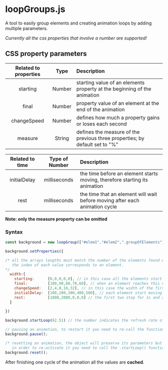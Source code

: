 # loopGroups.js

A tool to easily group elements and creating animation loops by adding multiple parameters.

*Currently all the css properties that involve a number are supported!*

## CSS property parameters

| Related to properties |  Type                 |  Description                                                     |
|:-------------:|:----------------:|:------------------------------------------------------------------------------|
| starting      |  Number          |  starting value of an elements property at the beginning of the animation     |
| final         |  Number          |  property value of an element at the end of the animation                     |
| changeSpeed   |  Number          |  defines how much a property gains or loses each second                       |
| measure       |  String          |  defines the measure of the previous three properties; by default set to "%"  |

| Related to time | Type of Number |  Description                                                                  |
|:-------------:|:----------------:|:------------------------------------------------------------------------------|
| initialDelay  |  milliseconds    |  the time before an element starts moving, therefore starting its animation   |
| rest          |  milliseconds    |  the time that an element will wait before moving after each animation cycle  |

**Note: only the measure property can be omitted**

### Syntax

```javascript
const background = new loopGroup(["#elem1","#elem2",".groupOfElements"]);

background.setProperties({

/* all the arrays lengths must match the number of the elements found with their respective css queries and
   the index of each value corresponds to an element.
*/
  width:{
    starting:      [0,0,0,0,0], // in this case all the elements start with 0% width property
    final:         [100,90,80,70,60], // when an element reaches this value it will restart the animation loop
    changeSpeed:   [2,4,8,16,32], // in this case the width of the first element will gain 2% each second
    initialDelay:  [100,200,300,400,500], // each element start moving 100ms apart from each other
    rest:          [1000,2000,0,0,0] // the first two stop for 1s and 2s respectively after finishing one cycle of animation
  }
  
})

background.startLoop(62.51) // the number indicates the refresh rate of the animation

// pausing an animation, to restart it you need to re-call the function
background.pause();

/* resetting an animation, the object will preserve its parameters but 
   in order to re-activate it you need to call the .startLoop() function again */
background.reset();

```
After finishing one cycle of the animation all the values are **cached**.
